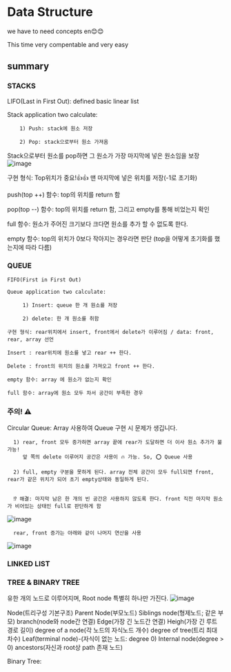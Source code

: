 # Data Structure
  we have to need concepts en😊😊
  
  
  This time very compentable and very easy

 ## summary
  
  ### STACKS
   LIFO(Last in First Out): defined basic linear list
   
   Stack application two calculate:
   
        1) Push: stack에 원소 저장
        
        2) Pop: stack으로부터 원소 가져옴
        
   Stack으로부터 원소를 pop하면 그 원소가 가장 마지막에 넣은 원소임을 보장
  ![image](https://user-images.githubusercontent.com/49769190/137844390-ad040a84-26c3-4e6c-ac3e-1bba6553f90e.png)
  
  구현 형식: Top위치가 중요!👍👍 맨 마지막에 넣은 위치를 저장(-1로 초기화) 
  
  push(top ++) 함수: top의 위치를 return 함
  
  pop(top --) 함수: top의 위치를 return 함, 그리고 empty를 통해 비었는지 확인 
  
  full 함수: 원소가 주어진 크기보다 크다면 원소를 추가 할 수 없도록 한다.
  
  empty 함수: top의 위치가 0보다 작아지는 경우라면 판단 (top을 어떻게 초기화를 했는지에 따라 다름)
  
  
  ### QUEUE
    FIFO(First in First Out) 
    
    Queue application two calculate:
         
         1) Insert: queue 한 개 원소를 저장
         
         2) delete: 한 개 원소를 취함
         
    구현 형식: rear위치에서 insert, front에서 delete가 이루어짐 / data: front, rear, array 선언
  
    Insert : rear위치에 원소를 넣고 rear ++ 한다.
    
    Delete : front의 위치의 원소를 가져오고 front ++ 한다.
    
    empty 함수: array 에 원소가 없는지 확인
    
    full 함수: array에 원소 모두 차서 공간이 부족한 경우
    
    
   ### 주의! ⚠️ 
   Circular Queue: Array 사용하여 Queue 구현 시 문제가 생깁니다.
    
      1) rear, front 모두 증가하면 array 끝에 rear가 도달하면 더 이사 원소 추가가 불가능!
         앞 쪽의 delete 이루어지 공간은 사용이 🔥 가능. So, ⭕️ Queue 사용
         
      2) full, empty 구분을 못하게 된다. array 전체 공간이 모두 full되면 front, rear가 같은 위치가 되어 초기 empty상태와 동일하게 된다.
      
      
      ⁉️ 해결: 마지막 남은 한 개의 빈 공간은 사용하지 않도록 한다. front 직전 마지막 원소가 비어있는 상태인 full로 판단하게 함
   ![image](https://user-images.githubusercontent.com/49769190/137900387-69efe293-2974-49ec-afe6-113864a9e4e2.png)
    
      rear, front 증가는 아래와 같이 나머지 연산을 사용
   ![image](https://user-images.githubusercontent.com/49769190/137900049-01dfffe4-5206-4a22-afcc-1624a2e7fb33.png)
   

  
  
  ### LINKED LIST
  
  
  ### TREE & BINARY TREE
  유한 개의 노드로 이루어지며, Root node 특별히 하나만 가진다. 
  ![image](https://user-images.githubusercontent.com/49769190/137930123-696a6c6a-c395-4e8c-a18a-6c39ea75379d.png)
  
   Node(트리구성 기본구조) Parent Node(부모노드) Siblings node(형제노드; 같은 부모) branch(node와 node간 연결)
   Edge(가장 긴 노드간 연결) Heigh(가장 긴 루트 경로 길이) degree of a node(각 노드의 자식노드 개수) degree of tree(트리 최대 차수)
   Leaf(terminal node)-(자식이 없는 노드: degree 0) Internal node(degree > 0) ancestors(자신과 root상 path 존재 노드)

   Binary Tree:
    
